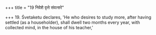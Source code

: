 +++
title = "19 निवेशे वृत्ते संवत्सरे"

+++
19. Śvetaketu declares, 'He who desires to study more, after having settled (as a householder), shall dwell two months every year, with collected mind, in the house of his teacher,'
